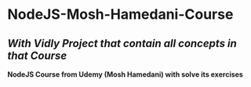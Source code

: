 # NodeJS-Mosh-Hamedani-Course
## *With __Vidly Project__ that contain all concepts in that Course*  
**NodeJS Course from Udemy (Mosh Hamedani) with solve its exercises**  

